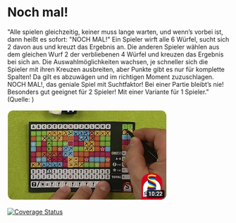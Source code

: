 # Noch mal!
"Alle spielen gleichzeitig, keiner muss lange warten, und wenn’s vorbei ist, dann heißt es sofort: "NOCH MAL!" Ein Spieler wirft alle 6 Würfel, sucht sich 2 davon aus und kreuzt das Ergebnis an. Die anderen Spieler wählen aus dem gleichen Wurf 2 der verbliebenen 4 Würfel und kreuzen das Ergebnis bei sich an. Die Auswahlmöglichkeiten wachsen, je schneller sich die Spieler mit ihren Kreuzen ausbreiten, aber Punkte gibt es nur für komplette Spalten! Da gilt es abzuwägen und im richtigen Moment zuzuschlagen. NOCH MAL!, das geniale Spiel mit Suchtfaktor! Bei einer Partie bleibt’s nie! Besonders gut geeignet für 2 Spieler! Mit einer Variante für 1 Spieler." (Quelle: )

[![Anleitungsvideo zum Spiel](\pictures\nochmal_video_bild.jpg)](https://youtu.be/bYpn4tOKQ7A?feature=shared)

[![Coverage Status](https://coveralls.io/repos/github/TomkeV/nochmal/badge.svg?branch=main)](https://coveralls.io/github/TomkeV/nochmal?branch=main)

